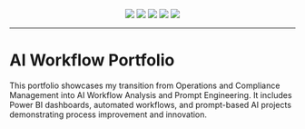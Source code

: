 <!-- Tech Stack Badges -->
<p align="center">
  <img src="https://img.shields.io/badge/Power%20BI-Data%20Visualization-ffb900?style=for-the-badge&logo=powerbi&logoColor=white"/>
  <img src="https://img.shields.io/badge/Power%20Automate-Workflow%20Automation-0078d4?style=for-the-badge&logo=power-automate&logoColor=white"/>
  <img src="https://img.shields.io/badge/ChatGPT-Prompt%20Engineering-74aa9c?style=for-the-badge&logo=openai&logoColor=white"/>
  <img src="https://img.shields.io/badge/Python-Data%20Analysis-3776ab?style=for-the-badge&logo=python&logoColor=white"/>
  <img src="https://img.shields.io/badge/Excel%20%26%20Power%20Query-Automation-217346?style=for-the-badge&logo=microsoft-excel&logoColor=white"/>
</p>

---

# AI Workflow Portfolio

This portfolio showcases my transition from Operations and Compliance Management into AI Workflow Analysis and Prompt Engineering.
It includes Power BI dashboards, automated workflows, and prompt-based AI projects demonstrating process improvement and innovation.
